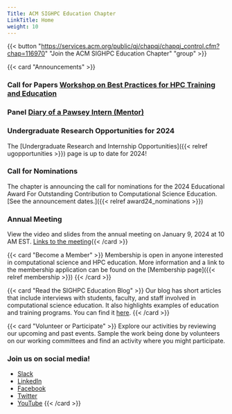 ```yaml
---
Title: ACM SIGHPC Education Chapter
LinkTitle: Home
weight: 10
---
```




{{< button "https://services.acm.org/public/qj/chapqj/chapqj_control.cfm?chap=116970" "Join the ACM SIGHPC Education Chapter" "group" >}}

{{< card "Announcements" >}}

### Call for Papers [Workshop on Best Practices for HPC Training and Education](https://sighpceducation.acm.org/events/bphte24cfp/)

### Panel [Diary of a Pawsey Intern (Mentor)](https://sighpceducation.acm.org/events/pawseyinternpanel24/)

### Undergraduate Research Opportunities for 2024
The [Undergraduate Research and Internship Opportunities]({{< relref ugopportunities >}}) page is up to date for 2024! 

### Call for Nominations

The chapter is announcing the call for nominations for the 2024 Educational Award For Outstanding Contribution to Computational Science Education.  [See the announcement dates.]({{< relref award24_nominations >}})

### Annual Meeting

View the video and slides from the annual meeting on January 9, 2024 at 10 AM EST.  [Links to the meeting](https://sighpceducation.acm.org/events/annual24/){{< /card >}}




<!-- ## About the Chapter

[About the Chapter](./about/) -->

{{< card "Become a Member" >}}
Membership is open in anyone interested in computational science and HPC education.  More information and a link to the membership application can be found on the [Membership page]({{< relref membership >}})
{{< /card >}}

{{< card "Read the SIGHPC Education Blog" >}}
Our blog has short articles that include interviews with students, faculty, and staff involved in computational science education.  It also highlights examples of education and training programs.  You can find it [here](https://blog.sighpceducation.acm.org/wp).
{{< /card >}}

{{< card "Volunteer or Participate" >}}
Explore our activities by reviewing our upcoming and past events.  Sample the work being done by volunteers on our working committees and find an activity where you might participate.

### Join us on social media!

* [Slack](https://sighpc.slack.com/)
* [LinkedIn](https://www.linkedin.com/groups/12019017)
* [Facebook](https://www.facebook.com/sighpcedu/)
* [Twitter](https://twitter.com/sighpcedu)
* [YouTube](https://www.youtube.com/channel/UCHrmHj6nFfkhlxPv18LpBzw?view_as=subscriber)
{{< /card >}}
